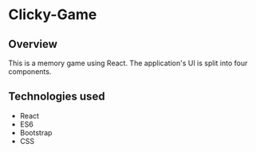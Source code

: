# Clicky-Game

## Overview

This is a memory game using React. The application's UI is split into four components.

## Technologies used

* React
* ES6
* Bootstrap
* CSS


